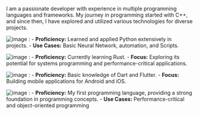 I am a passionate developer with experience in multiple programming languages and frameworks. My journey in programming started with C++, and since then, I have explored and utilized various technologies for diverse projects.


![image](https://github.com/user-attachments/assets/6702a77c-f387-4677-adf0-36f3ea41c2e2) : - **Proficiency:** Learned and applied Python extensively in projects.
                                                                                            - **Use Cases:** Basic Neural Network, automation, and Scripts.
                                                                                            
![image](https://github.com/user-attachments/assets/a2863e2b-ca5d-4b1f-abd0-41c980edd878) : - **Proficiency:** Currently learning Rust.
                                                                                            - **Focus:** Exploring its potential for systems programming and performance-critical applications.

![image](https://github.com/user-attachments/assets/8bf42d98-7d0e-4363-b372-e17510e10b6f) : - **Proficiency:** Basic knowledge of Dart and Flutter.
                                                                                            - **Focus:** Building mobile applications for Android and iOS.
                                                                                            
![image](https://github.com/user-attachments/assets/38b4a850-8281-4a2c-8ae7-ec3b3bbe4f03) : - **Proficiency:** My first programming language, providing a strong foundation in programming concepts.
                                                                                            - **Use Cases:** Performance-critical and object-oriented programming



